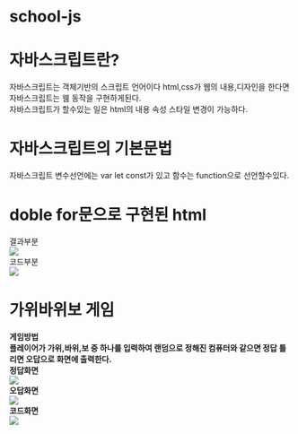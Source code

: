 # school-js


# 자바스크립트란?

자바스크립트는 객체기반의 스크립트 언어이다 html,css가 웹의 내용,디자인을 한다면 자바스크립트는 웸 동작을 구현하게된다.<br>
자바스크립트가 할수있는 일은 html의 내용 속성 스타일 변경이 가능하다.

# 자바스크립트의 기본문법

자바스크립트 변수선언에는 var let const가 있고 함수는 function으로 선언할수있다.

# doble for문으로 구현된 html
결과부분<br>
<img src="https://user-images.githubusercontent.com/96267331/173486951-51a25b63-e1f7-47d9-885b-ce96991c2cdc.PNG"></img><br>
코드부분<br>
<img src="https://user-images.githubusercontent.com/96267331/173486955-0069f8c7-97e5-4bb9-b5ca-95dff98c998b.PNG"></img>

# 가위바위보 게임

<b>게임방법<b><br>
플레이어가 가위,바위,보 중 하나를 입력하여 랜덤으로 정해진 컴퓨터와 같으면 정답 틀리면 오답으로 화면에 출력한다.<br>
정답화면<br>
<img src="https://user-images.githubusercontent.com/96267331/173517959-750f9ee4-2e40-4a48-bec0-7f7d19d5ae3d.PNG"></img><br>
오답화면<br>
<img src="https://user-images.githubusercontent.com/96267331/173517961-a1c1469e-e886-427b-9be8-bc7b7e27a6a0.PNG"></img><br>
코드화면<br>
<img src="https://user-images.githubusercontent.com/96267331/173517957-b5b9e0a3-cf58-4c99-8ffe-8de89b316b8c.PNG"></img>
